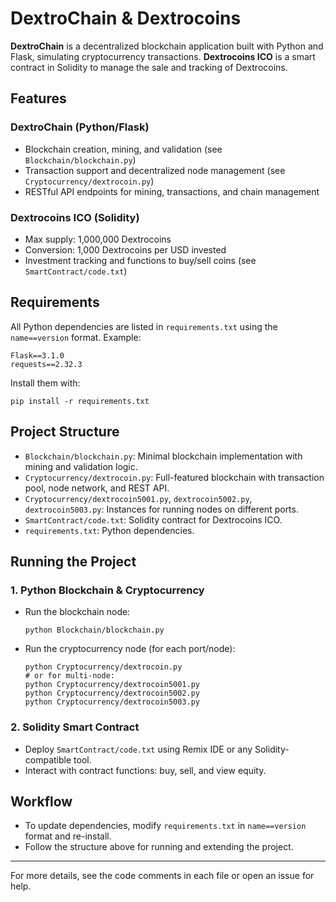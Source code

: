 # DextroChain & Dextrocoins

**DextroChain** is a decentralized blockchain application built with Python and Flask, simulating cryptocurrency transactions. **Dextrocoins ICO** is a smart contract in Solidity to manage the sale and tracking of Dextrocoins.

## Features

### DextroChain (Python/Flask)
- Blockchain creation, mining, and validation (see `Blockchain/blockchain.py`)
- Transaction support and decentralized node management (see `Cryptocurrency/dextrocoin.py`)
- RESTful API endpoints for mining, transactions, and chain management

### Dextrocoins ICO (Solidity)
- Max supply: 1,000,000 Dextrocoins
- Conversion: 1,000 Dextrocoins per USD invested
- Investment tracking and functions to buy/sell coins (see `SmartContract/code.txt`)

## Requirements

All Python dependencies are listed in `requirements.txt` using the `name==version` format. Example:
```
Flask==3.1.0
requests==2.32.3
```
Install them with:
```
pip install -r requirements.txt
```

## Project Structure

- `Blockchain/blockchain.py`: Minimal blockchain implementation with mining and validation logic.
- `Cryptocurrency/dextrocoin.py`: Full-featured blockchain with transaction pool, node network, and REST API.
- `Cryptocurrency/dextrocoin5001.py`, `dextrocoin5002.py`, `dextrocoin5003.py`: Instances for running nodes on different ports.
- `SmartContract/code.txt`: Solidity contract for Dextrocoins ICO.
- `requirements.txt`: Python dependencies.

## Running the Project

### 1. Python Blockchain & Cryptocurrency
- Run the blockchain node:
  ```
  python Blockchain/blockchain.py
  ```
- Run the cryptocurrency node (for each port/node):
  ```
  python Cryptocurrency/dextrocoin.py
  # or for multi-node:
  python Cryptocurrency/dextrocoin5001.py
  python Cryptocurrency/dextrocoin5002.py
  python Cryptocurrency/dextrocoin5003.py
  ```

### 2. Solidity Smart Contract
- Deploy `SmartContract/code.txt` using Remix IDE or any Solidity-compatible tool.
- Interact with contract functions: buy, sell, and view equity.

## Workflow
- To update dependencies, modify `requirements.txt` in `name==version` format and re-install.
- Follow the structure above for running and extending the project.

---

For more details, see the code comments in each file or open an issue for help.

